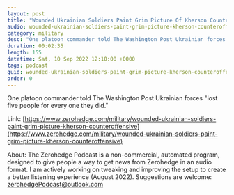 ```yaml
---
layout: post
title: "Wounded Ukrainian Soldiers Paint Grim Picture Of Kherson Counter-Offensive"
audio: wounded-ukrainian-soldiers-paint-grim-picture-kherson-counteroffensive-0
category: military
desc: "One platoon commander told The Washington Post Ukrainian forces &quot;lost five people for every one they did.&quot;"
duration: 00:02:35
length: 155
datetime: Sat, 10 Sep 2022 12:10:00 +0000
tags: podcast
guid: wounded-ukrainian-soldiers-paint-grim-picture-kherson-counteroffensive-0
order: 0
---
```

One platoon commander told The Washington Post Ukrainian forces &quot;lost five people for every one they did.&quot;

Link: [https://www.zerohedge.com/military/wounded-ukrainian-soldiers-paint-grim-picture-kherson-counteroffensive](https://www.zerohedge.com/military/wounded-ukrainian-soldiers-paint-grim-picture-kherson-counteroffensive)

About: The Zerohedge Podcast is a non-commercial, automated program, designed to give people a way to get news from Zerohedge in an audio format.  I am actively working on tweaking and improving the setup to create a better listening experience (August 2022).  Suggestions are welcome: [zerohedgePodcast@outlook.com](mailto:zerohedgePodcast@outlook.com)